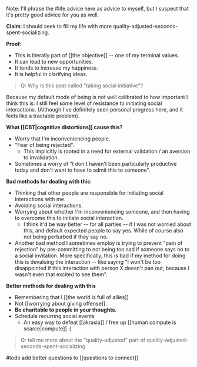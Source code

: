 Note: I'll phrase the #life advice here as advice to myself, but I suspect that it's pretty good advice for you as well.

**Claim**: 
I should seek to fill my life with more quality-adjusted-seconds-spent-socializing.

**Proof**:
- This is literally part of [[the objective]] -- one of my terminal values.
- It can lead to new opportunities.
- It tends to increase my happiness.
- It is helpful in clarifying ideas.

> Q: Why is this post called "taking social initiative"?

Because my default mode of being is not well calibrated to how important I think this is: I still feel some level of resistance to initiating social interactions.
(Although I've definitely seen personal progress here, and it feels like a tractable problem).

**What [[CBT|cognitive distortions]] cause this?**
- Worry that I'm inconveniencing people.
- "Fear of being rejected".
	- This implicitly is rooted in a need for external validation / an aversion to invalidation.
- Sometimes a worry of "I don't haven't been particularly productive today and don't want to have to admit this to someone".

**Bad methods for dealing with this**:
- Thinking that other people are responsible for initiating social interactions with me.
- Avoiding social interactions.
- Worrying about whether I'm inconveniencing someone, and then having to overcome this to initiate social interaction.
	- I think it'd be way better -- for all parties -- if I was not worried about this, and default expected people to say yes. While of course also not being perturbed if they say no.
- Another bad method I sometimes employ is trying to prevent "pain of rejection" by pre-committing to not being too sad if someone says no to a social invitation. More specifically, this is bad if my method for doing this is devaluing the interaction -- like saying "I won't be too disappointed if this interaction with person X doesn't pan out, because I wasn't even that excited to see them".

**Better methods for dealing with this** 
- Remembering that I [[the world is full of allies]]
- Not [[worrying about giving offense]]
- **Be charitable to people in your thoughts.**
- Schedule recurring social events
	- An easy way to defeat [[akrasia]] / free up [[human compute is scarce|compute]] :)


> Q: tell me more about the "quality-adjusted" part of quality-adjusted-seconds-spent-socializing

#todo add better questions to [[questions to connect]]